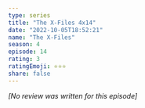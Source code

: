 ```yaml
---
type: series
title: "The X-Files 4x14"
date: "2022-10-05T18:52:21"
name: "The X-Files"
season: 4
episode: 14
rating: 3
ratingEmoji: ⭐️⭐️⭐️
share: false
---
```


_[No review was written for this episode]_
